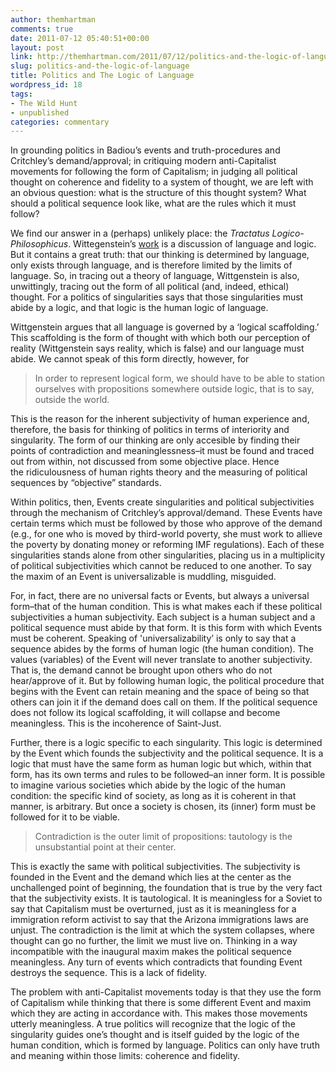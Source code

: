 ```yaml
---
author: themhartman
comments: true
date: 2011-07-12 05:40:51+00:00
layout: post
link: http://themhartman.com/2011/07/12/politics-and-the-logic-of-language/
slug: politics-and-the-logic-of-language
title: Politics and The Logic of Language
wordpress_id: 18
tags:
- The Wild Hunt
- unpublished
categories: commentary
---
```


In grounding politics in Badiou’s events and truth-procedures and Critchley’s demand/approval; in critiquing modern anti-Capitalist movements for following the form of Capitalism; in judging all political thought on coherence and fidelity to a system of thought, we are left with an obvious question: what is the structure of this thought system? What should a political sequence look like, what are the rules which it must follow?

We find our answer in a (perhaps) unlikely place: the _Tractatus Logico-Philosophicus_. Wittegenstein’s [work](http://en.wikipedia.org/wiki/Tractatus_Logico-Philosophicus) is a discussion of language and logic. But it contains a great truth: that our thinking is determined by language, only exists through language, and is therefore limited by the limits of language. So, in tracing out a theory of language, Wittgenstein is also, unwittingly, tracing out the form of all political (and, indeed, ethical) thought. For a politics of singularities says that those singularities must abide by a logic, and that logic is the human logic of language.

Wittgenstein argues that all language is governed by a ‘logical scaffolding.’ This scaffolding is the form of thought with which both our perception of reality (Wittgenstein says reality, which is false) and our language must abide. We cannot speak of this form directly, however, for


<blockquote>In order to represent logical form, we should have to be able to station ourselves with propositions somewhere outside logic, that is to say, outside the world.</blockquote>


This is the reason for the inherent subjectivity of human experience and, therefore, the basis for thinking of politics in terms of interiority and singularity. The form of our thinking are only accesible by finding their points of contradiction and meaninglessness–it must be found and traced out from within, not discussed from some objective place. Hence the ridiculousness of human rights theory and the measuring of political sequences by “objective” standards.

Within politics, then, Events create singularities and political subjectivities through the mechanism of Critchley’s approval/demand. These Events have certain terms which must be followed by those who approve of the demand (e.g., for one who is moved by third-world poverty, she must work to allieve the poverty by donating money or reforming IMF regulations). Each of these singularities stands alone from other singularities, placing us in a multiplicity of political subjectivities which cannot be reduced to one another. To say the maxim of an Event is universalizable is muddling, misguided.

For, in fact, there are no universal facts or Events, but always a universal form–that of the human condition. This is what makes each if these political subjectivities a human subjectivity. Each subject is a human subject and a political sequence must abide by that form. It is this form with which Events must be coherent. Speaking of 'universalizability’ is only to say that a sequence abides by the forms of human logic (the human condition). The values (variables) of the Event will never translate to another subjectivity. That is, the demand cannot be brought upon others who do not hear/approve of it. But by following human logic, the political procedure that begins with the Event can retain meaning and the space of being so that others can join it if the demand does call on them. If the political sequence does not follow its logical scaffolding, it will collapse and become meaningless. This is the incoherence of Saint-Just.

Further, there is a logic specific to each singularity. This logic is determined by the Event which founds the subjectivity and the political sequence. It is a logic that must have the same form as human logic but which, within that form, has its own terms and rules to be followed–an inner form. It is possible to imagine various societies which abide by the logic of the human condition: the specific kind of society, as long as it is coherent in that manner, is arbitrary. But once a society is chosen, its (inner) form must be followed for it to be viable.


<blockquote>Contradiction is the outer limit of propositions: tautology is the unsubstantial point at their center.</blockquote>


This is exactly the same with political subjectivities. The subjectivity is founded in the Event and the demand which lies at the center as the unchallenged point of beginning, the foundation that is true by the very fact that the subjectivity exists. It is tautological. It is meaningless for a Soviet to say that Capitalism must be overturned, just as it is meaningless for a immigration reform activist to say that the Arizona immigrations laws are unjust. The contradiction is the limit at which the system collapses, where thought can go no further, the limit we must live on. Thinking in a way incompatible with the inaugural maxim makes the political sequence meaningless. Any turn of events which contradicts that founding Event destroys the sequence. This is a lack of fidelity.

The problem with anti-Capitalist movements today is that they use the form of Capitalism while thinking that there is some different Event and maxim which they are acting in accordance with. This makes those movements utterly meaningless. A true politics will recognize that the logic of the singularity guides one’s thought and is itself guided by the logic of the human condition, which is formed by language. Politics can only have truth and meaning within those limits: coherence and fidelity.
